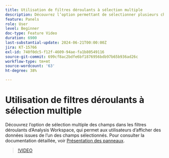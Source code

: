 ```yaml
---
title: Utilisation de filtres déroulants à sélection multiple
description: Découvrez l’option permettant de sélectionner plusieurs champs dans les filtres déroulants d’Analysis Workspace, afin d’afficher les données de l’un des champs sélectionnés.
feature: Panels
role: User
level: Beginner
doc-type: Feature Video
duration: 6900
last-substantial-update: 2024-06-21T00:00:00Z
jira: KT-15766
exl-id: 740f0dc5-f12f-4609-94ae-fa1b80549116
source-git-commit: 699cf8ac2bdfe6bf1876956bdb97b65b936ad26c
workflow-type: tm+mt
source-wordcount: '63'
ht-degree: 38%

---
```


# Utilisation de filtres déroulants à sélection multiple

Découvrez l’option de sélection multiple des champs dans les filtres déroulants d’Analysis Workspace, qui permet aux utilisateurs d’afficher des données issues de l’un des champs sélectionnés. Pour consulter la documentation détaillée, voir [Présentation des panneaux](https://experienceleague.adobe.com/fr/docs/analytics/analyze/analysis-workspace/panels/panels#static-drop-down-segments).

>[!VIDEO](https://video.tv.adobe.com/v/3439929/?learn=on&captions=fre_fr)
